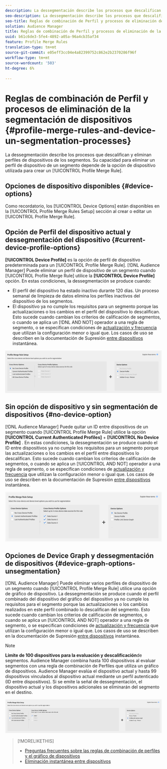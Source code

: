 ```yaml
---
description: La dessegmentación describe los procesos que descalifican y eliminan perfiles de dispositivos de los segmentos. Su capacidad para eliminar un perfil de dispositivo de un segmento depende de la opción de dispositivo utilizada para crear una regla de combinación de Perfiles.
seo-description: La dessegmentación describe los procesos que descalifican y eliminan perfiles de dispositivos de los segmentos. Su capacidad para eliminar un perfil de dispositivo de un segmento depende de la opción de dispositivo utilizada para crear una regla de combinación de Perfiles.
seo-title: Reglas de combinación de Perfil y procesos de eliminación de la segmentación de dispositivos
solution: Audience Manager
title: Reglas de combinación de Perfil y procesos de eliminación de la segmentación de dispositivos
uuid: b61c6de3-5fe4-4892-a05a-96a4cb35af34
feature: Profile Merge Rules
translation-type: tm+mt
source-git-commit: e05eff3cc04e4a82399752c862e2b2370286f96f
workflow-type: tm+mt
source-wordcount: '503'
ht-degree: 6%

---
```



# Reglas de combinación de Perfil y procesos de eliminación de la segmentación de dispositivos {#profile-merge-rules-and-device-un-segmentation-processes}

La dessegmentación describe los procesos que descalifican y eliminan perfiles de dispositivos de los segmentos. Su capacidad para eliminar un perfil de dispositivo de un segmento depende de la opción de dispositivo utilizada para crear un [!UICONTROL Profile Merge Rule].

## Opciones de dispositivo disponibles {#device-options}

Como recordatorio, los [!UICONTROL Device Options] están disponibles en la [!UICONTROL Profile Merge Rules Setup] sección al crear o editar un [!UICONTROL Profile Merge Rule].

## Opción de Perfil del dispositivo actual y dessegmentación del dispositivo {#current-device-profile-options}

**[!UICONTROL Device Profile]** es la opción de perfil de dispositivo predeterminada para un [!UICONTROL Profile Merge Rule]. [!DNL Audience Manager] Puede eliminar un perfil de dispositivo de un segmento cuando [!UICONTROL Profile Merge Rule] utilice la **[!UICONTROL Device Profile]** opción. En estas condiciones, la dessegmentación se produce cuando:

* El perfil del dispositivo ha estado inactivo durante 120 días. Un proceso semanal de limpieza de datos elimina los perfiles inactivos del dispositivo de los segmentos.
* El dispositivo ya no cumple los requisitos para un segmento porque las actualizaciones o los cambios en el perfil del dispositivo lo descalifican. Esto sucede cuando cambian los criterios de calificación de segmentos, o cuando se aplica un [!DNL AND NOT] operador a una regla de segmento, o se especifican condiciones de [actualización y frecuencia](../segments/recency-and-frequency.md) que utilizan la configuración menor o igual que. Los casos de uso se describen en la documentación de Supresión [entre dispositivos](instant-cross-device-suppression.md) instantánea.

![solo dispositivo](assets/device-only.png)

## Sin opción de dispositivo y sin segmentación de dispositivos {#no-device-option}

[!DNL Audience Manager] Puede quitar un ID entre dispositivos de un segmento cuando [!UICONTROL Profile Merge Rule] utilice la opción **[!UICONTROL Current Authenticated Profiles]** + **[!UICONTROL No Device Profile]** . En estas condiciones, la dessegmentación se produce cuando el ID entre dispositivos ya no cumple los requisitos para un segmento porque las actualizaciones o los cambios en el perfil entre dispositivos lo descalifican. Esto sucede cuando cambian los criterios de calificación de segmentos, o cuando se aplica un [!UICONTROL AND NOT] operador a una regla de segmento, o se especifican condiciones de [actualización y frecuencia](../segments/recency-and-frequency.md) que utilizan la configuración menor o igual que. Los casos de uso se describen en la documentación de Supresión [entre dispositivos](instant-cross-device-suppression.md) instantánea.

![](assets/current-no-device.png)

## Opciones de Device Graph y dessegmentación de dispositivos {#device-graph-options-unsegmentation}

[!DNL Audience Manager] Puede eliminar varios perfiles de dispositivo de un segmento cuando [!UICONTROL Profile Merge Rule] utilice una opción de gráfico de dispositivo. La dessegmentación se produce cuando el perfil combinado del dispositivo del gráfico del dispositivo ya no cumple los requisitos para el segmento porque las actualizaciones o los cambios realizados en este perfil combinado lo descalifican del segmento. Esto sucede cuando cambian los criterios de calificación de segmentos, o cuando se aplica un [!UICONTROL AND NOT] operador a una regla de segmento, o se especifican condiciones de [actualización y frecuencia](../segments/recency-and-frequency.md) que utilizan la configuración menor o igual que. Los casos de uso se describen en la documentación de Supresión [entre dispositivos](instant-cross-device-suppression.md) instantánea.

>[!NOTE]
>
>**Límite de 100 dispositivos para la evaluación y descalificación**de segmentos.
>Audience Manager combina hasta 100 dispositivos al evaluar segmentos con una regla de combinación de Perfiles que utiliza un gráfico de dispositivos. Audience Manager evalúa el dispositivo actual y hasta 99 dispositivos vinculados al dispositivo actual mediante un perfil [](../../reference/visitor-authentication-states.md) autenticado (ID entre dispositivos). Si se emite la señal de dessegmentación, el dispositivo actual y los dispositivos adicionales se eliminarán del segmento en el destino.

![](assets/last-device-graph.png)

>[!MORELIKETHIS]
>
>* [Preguntas frecuentes sobre las reglas de combinación de perfiles y el gráfico de dispositivos](../../faq/faq-profile-merge.md)
>* [Eliminación instantánea entre dispositivos](instant-cross-device-suppression.md)

